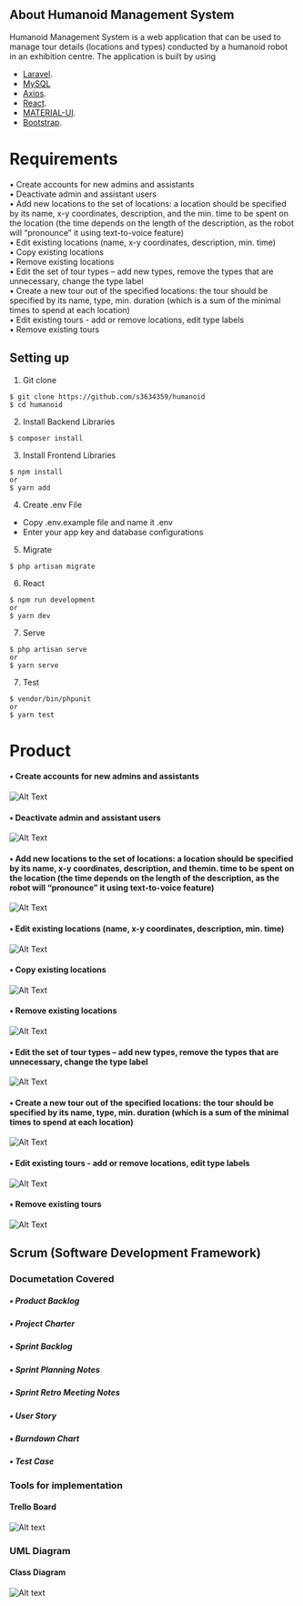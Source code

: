 
## About Humanoid Management System

Humanoid Management System is a web application that can be used to manage tour details (locations and types) conducted by a humanoid robot in an exhibition centre. The application is built by using

- [Laravel](https://laravel.com/).
- [MySQL](https://www.mysql.com/)
- [Axios](https://github.com/axios/axios).
- [React](https://reactjs.org/).
- [MATERIAL-UI](https://material-ui.com/).
- [Bootstrap](https://getbootstrap.com/).

# Requirements
• Create accounts for new admins and assistants</br>
• Deactivate admin and assistant users</br>
• Add new locations to the set of locations: a location should be specified by its name, x-y coordinates, description, and the
min. time to be spent on the location (the time depends on the length of the description, as the robot will “pronounce” it
using text-to-voice feature)</br>
• Edit existing locations (name, x-y coordinates, description, min. time)</br>
• Copy existing locations</br>
• Remove existing locations</br>
• Edit the set of tour types – add new types, remove the types that are unnecessary, change the type label</br>
• Create a new tour out of the specified locations: the tour should be specified by its name, type, min. duration (which is a
sum of the minimal times to spend at each location)</br>
• Edit existing tours - add or remove locations, edit type labels</br>
• Remove existing tours</br>

## Setting up

1. Git clone
```
$ git clone https://github.com/s3634359/humanoid
$ cd humanoid
```

2. Install Backend Libraries
```
$ composer install
```

3. Install Frontend Libraries
```
$ npm install
or
$ yarn add
```

4. Create .env File
- Copy .env.example file and name it .env
- Enter your app key and database configurations

5. Migrate
```
$ php artisan migrate
```

6. React 
```
$ npm run development
or
$ yarn dev
```

7. Serve
```
$ php artisan serve
or
$ yarn serve
```

7. Test
```
$ vendor/bin/phpunit
or
$ yarn test
```

# Product
#### • Create accounts for new admins and assistants
![Alt Text](readme/gif/register.gif "Product Demo")

#### • Deactivate admin and assistant users
![Alt Text](readme/gif/deactivate.gif "Product Demo")

#### • Add new locations to the set of locations: a location should be specified by its name, x-y coordinates, description, and themin. time to be spent on the location (the time depends on the length of the description, as the robot will “pronounce” it using text-to-voice feature)
![Alt Text](readme/gif/add_location.gif "Product Demo")

#### • Edit existing locations (name, x-y coordinates, description, min. time)
![Alt Text](readme/gif/edit_location.gif "Product Demo")

#### • Copy existing locations
![Alt Text](readme/gif/copy_location.gif "Product Demo")

#### • Remove existing locations
![Alt Text](readme/gif/delete_location.gif "Product Demo")

#### • Edit the set of tour types – add new types, remove the types that are unnecessary, change the type label
![Alt Text](readme/gif/type.gif "Product Demo")

#### • Create a new tour out of the specified locations: the tour should be specified by its name, type, min. duration (which is a sum of the minimal times to spend at each location)
![Alt Text](readme/gif/add_tour.gif "Product Demo")

#### • Edit existing tours - add or remove locations, edit type labels
![Alt Text](readme/gif/edit_tour.gif "Product Demo")

#### • Remove existing tours</br>
![Alt Text](readme/gif/delete_tour.gif "Product Demo")


## Scrum (Software Development Framework)
### Documetation Covered
##### • Product Backlog
##### • Project Charter
##### • Sprint Backlog
##### • Sprint Planning Notes
##### • Sprint Retro Meeting Notes
##### • User Story
##### • Burndown Chart
##### • Test Case

### Tools for implementation
#### Trello Board
![Alt text](readme/trello-humanoid.png?raw=true "Trello Board")

### UML Diagram
#### Class Diagram
![Alt text](readme/class-diagram.png?raw=true "Class Diagram")
